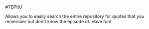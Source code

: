 #TBPitU

Allows you to easily search the entire repository for quotes that you remember but don't know the episode of. Have fun!
